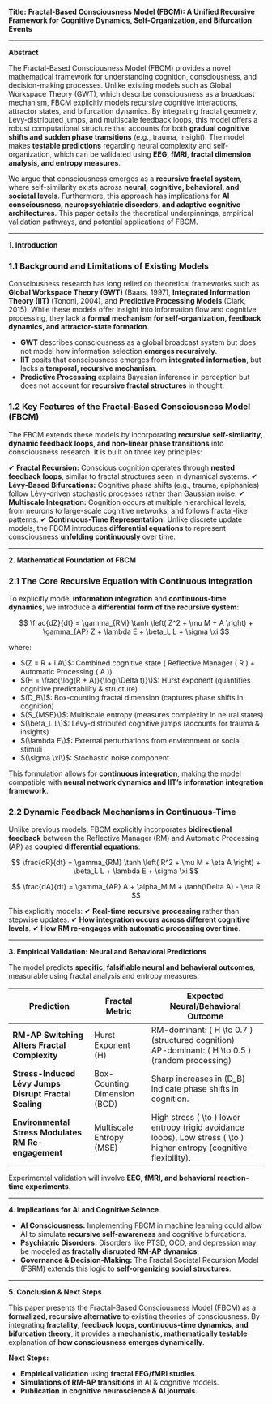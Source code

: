 **Title:**
**Fractal-Based Consciousness Model (FBCM): A Unified Recursive Framework for Cognitive Dynamics, Self-Organization, and Bifurcation Events**

---

**Abstract**

The Fractal-Based Consciousness Model (FBCM) provides a novel mathematical framework for understanding cognition, consciousness, and decision-making processes. Unlike existing models such as Global Workspace Theory (GWT), which describe consciousness as a broadcast mechanism, FBCM explicitly models recursive cognitive interactions, attractor states, and bifurcation dynamics. By integrating fractal geometry, Lévy-distributed jumps, and multiscale feedback loops, this model offers a robust computational structure that accounts for both **gradual cognitive shifts and sudden phase transitions** (e.g., trauma, insight). The model makes **testable predictions** regarding neural complexity and self-organization, which can be validated using **EEG, fMRI, fractal dimension analysis, and entropy measures**.

We argue that consciousness emerges as a **recursive fractal system**, where self-similarity exists across **neural, cognitive, behavioral, and societal levels**. Furthermore, this approach has implications for **AI consciousness, neuropsychiatric disorders, and adaptive cognitive architectures**. This paper details the theoretical underpinnings, empirical validation pathways, and potential applications of FBCM.

---

**1. Introduction**

### **1.1 Background and Limitations of Existing Models**

Consciousness research has long relied on theoretical frameworks such as **Global Workspace Theory (GWT)** (Baars, 1997), **Integrated Information Theory (IIT)** (Tononi, 2004), and **Predictive Processing Models** (Clark, 2015). While these models offer insight into information flow and cognitive processing, they lack a **formal mechanism for self-organization, feedback dynamics, and attractor-state formation**.

- **GWT** describes consciousness as a global broadcast system but does not model how information selection **emerges recursively**.
- **IIT** posits that consciousness emerges from **integrated information**, but lacks a **temporal, recursive mechanism**.
- **Predictive Processing** explains Bayesian inference in perception but does not account for **recursive fractal structures** in thought.

### **1.2 Key Features of the Fractal-Based Consciousness Model (FBCM)**

The FBCM extends these models by incorporating **recursive self-similarity, dynamic feedback loops, and non-linear phase transitions** into consciousness research. It is built on three key principles:

✔ **Fractal Recursion:** Conscious cognition operates through **nested feedback loops**, similar to fractal structures seen in dynamical systems.
✔ **Lévy-Based Bifurcations:** Cognitive phase shifts (e.g., trauma, epiphanies) follow Lévy-driven stochastic processes rather than Gaussian noise.
✔ **Multiscale Integration:** Cognition occurs at multiple hierarchical levels, from neurons to large-scale cognitive networks, and follows fractal-like patterns.
✔ **Continuous-Time Representation:** Unlike discrete update models, the FBCM introduces **differential equations** to represent consciousness **unfolding continuously** over time.

---

**2. Mathematical Foundation of FBCM**

### **2.1 The Core Recursive Equation with Continuous Integration**

To explicitly model **information integration** and **continuous-time dynamics**, we introduce a **differential form of the recursive system**:

$$
\frac{dZ}{dt} = \gamma_{RM} \tanh \left( Z^2 + \mu M + A \right) + \gamma_{AP} Z + \lambda E + \beta_L L + \sigma \xi
$$

where:
- $(Z = R + i A\)$: Combined cognitive state (
Reflective Manager \( R \) + Automatic Processing \( A \))
- $(H = \frac{\log(R + A)}{\log(\Delta t)}\)$: Hurst exponent (quantifies cognitive predictability & structure)
- $(D_B\)$: Box-counting fractal dimension (captures phase shifts in cognition)
- $(S_{MSE}\)$: Multiscale entropy (measures complexity in neural states)
- $(\beta_L L\)$: Lévy-distributed cognitive jumps (accounts for trauma & insights)
- $(\lambda E\)$: External perturbations from environment or social stimuli
- $(\sigma \xi\)$: Stochastic noise component

This formulation allows for **continuous integration**, making the model compatible with **neural network dynamics and IIT’s information integration framework**.

### **2.2 Dynamic Feedback Mechanisms in Continuous-Time**

Unlike previous models, FBCM explicitly incorporates **bidirectional feedback** between the Reflective Manager (RM) and Automatic Processing (AP) as **coupled differential equations**:

$$
\frac{dR}{dt} = \gamma_{RM} \tanh \left( R^2 + \mu M + \eta A \right) + \beta_L L + \lambda E + \sigma \xi
$$

$$
\frac{dA}{dt} = \gamma_{AP} A + \alpha_M M + \tanh(\Delta A) - \eta R
$$

This explicitly models:
✔ **Real-time recursive processing** rather than stepwise updates.
✔ **How integration occurs across different cognitive levels**.
✔ **How RM re-engages with automatic processing over time**.

---

**3. Empirical Validation: Neural and Behavioral Predictions**

The model predicts **specific, falsifiable neural and behavioral outcomes**, measurable using fractal analysis and entropy measures.

| **Prediction** | **Fractal Metric** | **Expected Neural/Behavioral Outcome** |
|---------------|-------------------|--------------------------------|
| **RM-AP Switching Alters Fractal Complexity** | Hurst Exponent \(H\) | RM-dominant: \( H \to 0.7 \) (structured cognition) <br> AP-dominant: \( H \to 0.5 \) (random processing) |
| **Stress-Induced Lévy Jumps Disrupt Fractal Scaling** | Box-Counting Dimension (BCD) | Sharp increases in \(D_B\) indicate phase shifts in cognition. |
| **Environmental Stress Modulates RM Re-engagement** | Multiscale Entropy (MSE) | High stress \( \to \) lower entropy (rigid avoidance loops), Low stress \( \to \) higher entropy (cognitive flexibility). |

Experimental validation will involve **EEG, fMRI, and behavioral reaction-time experiments**.

---

**4. Implications for AI and Cognitive Science**

- **AI Consciousness:** Implementing FBCM in machine learning could allow AI to simulate **recursive self-awareness** and cognitive bifurcations.
- **Psychiatric Disorders:** Disorders like PTSD, OCD, and depression may be modeled as **fractally disrupted RM-AP dynamics**.
- **Governance & Decision-Making:** The Fractal Societal Recursion Model (FSRM) extends this logic to **self-organizing social structures**.

---

**5. Conclusion & Next Steps**

This paper presents the Fractal-Based Consciousness Model (FBCM) as a **formalized, recursive alternative** to existing theories of consciousness. By integrating **fractality, feedback loops, continuous-time dynamics, and bifurcation theory**, it provides a **mechanistic, mathematically testable** explanation of **how consciousness emerges dynamically**.

**Next Steps:**
- **Empirical validation** using **fractal EEG/fMRI studies**.
- **Simulations of RM-AP transitions** in AI & cognitive models.
- **Publication in cognitive neuroscience & AI journals.**

